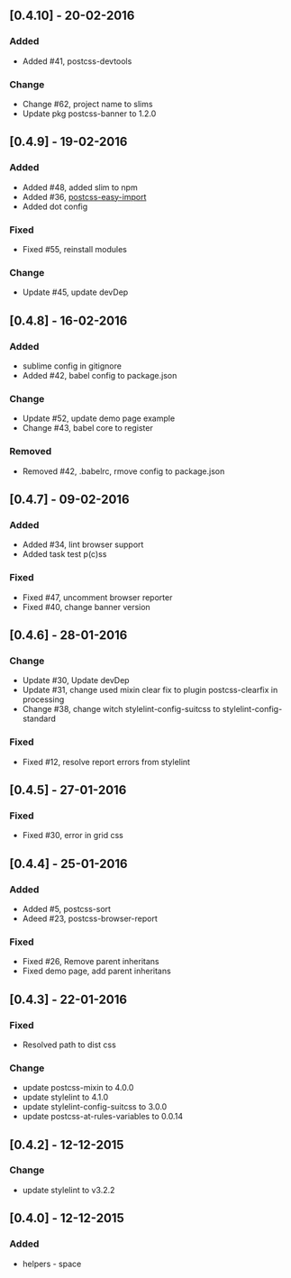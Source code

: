 ## [0.4.10] - 20-02-2016
### Added
- Added #41, postcss-devtools

### Change
- Change #62, project name to slims
- Update pkg postcss-banner to 1.2.0

## [0.4.9] - 19-02-2016
### Added
- Added #48, added slim to npm
- Added #36, [postcss-easy-import](https://github.com/TrySound/postcss-easy-import)
- Added dot config

### Fixed
- Fixed #55, reinstall modules

### Change
- Update #45, update devDep

## [0.4.8] - 16-02-2016
### Added 
- sublime config in gitignore
- Added #42, babel config to package.json

### Change
- Update #52, update demo page example
- Change #43, babel core to register

### Removed
- Removed #42, .babelrc, rmove config to package.json

## [0.4.7] - 09-02-2016
### Added 
- Added #34, lint browser support
- Added task test p(c)ss

### Fixed
- Fixed #47, uncomment browser reporter
- Fixed #40, change banner version

## [0.4.6] - 28-01-2016
### Change
- Update #30, Update devDep
- Update #31, change used mixin clear fix to plugin postcss-clearfix in processing
- Change #38, change witch stylelint-config-suitcss to stylelint-config-standard

### Fixed
- Fixed #12, resolve report errors from stylelint

## [0.4.5] - 27-01-2016
### Fixed
- Fixed #30, error in grid css

## [0.4.4] - 25-01-2016
### Added
- Added #5, postcss-sort
- Adeed #23, postcss-browser-report

### Fixed 
- Fixed #26, Remove parent inheritans
- Fixed demo page, add parent inheritans

## [0.4.3] - 22-01-2016
### Fixed 
- Resolved path to dist css

### Change
- update postcss-mixin to 4.0.0
- update stylelint to 4.1.0
- update stylelint-config-suitcss to 3.0.0
- update postcss-at-rules-variables to 0.0.14

## [0.4.2] - 12-12-2015
### Change
- update stylelint to v3.2.2

## [0.4.0] - 12-12-2015
### Added
- helpers - space
